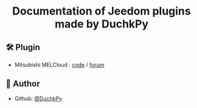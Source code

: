 # <p align="center">Documentation of Jeedom plugins made by DuchkPy</p>


## 🛠️ Plugin 
 - Mitsubishi MELCloud : [code](https://github.com/DuchkPy/mitsubishimelcloud) / [forum](https://community.jeedom.com/t/recherche-beta-testeurs-pour-plugin-mitsubishi-melcloud/91899)




## 🙇 Author

- Github: [@DuchkPy](https://github.com/DuchkPy)
